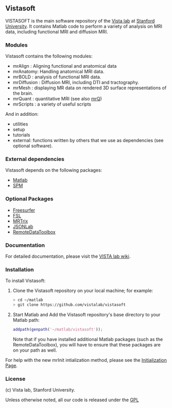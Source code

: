## Vistasoft

VISTASOFT is the main software repository of the [Vista lab](http://vistalab.stanford.edu) at [Stanford University](http://stanford.edu). It contains Matlab code to perform a variety of analysis on MRI data, including functional MRI and diffusion MRI.

### Modules
Vistasoft contains the following modules:

- mrAlign : Aligning functional and anatomical data
- mrAnatomy: Handling anatomical MRI data. 
- mrBOLD : analysis of functional MRI data.
- mrDiffusion : Diffusion MRI, including DTI and tractography.
- mrMesh : displaying MR data on rendered 3D surface representations of the brain.
- mrQuant : quantitative MRI (see also [mrQ](https://github.com/vistalab/mrQ))
- mrScripts : a variety of useful scripts

And in addition:
- utilities
- setup
- tutorials 
- external: functions written by others that we use as dependencies (see optional software).

### External dependencies
Vistasoft depends on the following packages:
- [Matlab](http://mathworks.com)
- [SPM](http://www.fil.ion.ucl.ac.uk/spm/)

### Optional Packages
 - [Freesurfer](https://surfer.nmr.mgh.harvard.edu/fswiki/DownloadAndInstall)
 - [FSL](http://fsl.fmrib.ox.ac.uk/fsl/fslwiki/)
 - [MRTrix](http://www.nitrc.org/projects/mrtrix/)
 - [JSONLab](http://iso2mesh.sourceforge.net/cgi-bin/index.cgi?jsonlab)
 - [RemoteDataToolbox](https://github.com/isetbio/RemoteDataToolbox)

### Documentation
For detailed documentation, please visit the [VISTA lab wiki](http://vistalab.stanford.edu/wiki).

### Installation

To install Vistasoft:

1. Clone the Vistasoft repository on your local machine; for example:
      ```sh
      > cd ~/matlab
      > git clone https://github.com/vistalab/vistasoft
      ```
2. Start Matlab and Add the Vistasoft repository's base directory to your Matlab path:
      ```matlab
      addpath(genpath('~/matlab/vistasoft'));
      ```
   Note that if you have installed additional Matlab packages (such as the RemoteDataToolbox), you will have to ensure that these packages are on your path as well.

For help with the new mrInit intialization method, please see the [Initialization Page](http://white.stanford.edu/newlm/index.php/Initialization#mrInit).

### License

(c) Vista lab, Stanford University.

Unless otherwise noted, all our code is released under the [GPL](http://www.gnu.org/copyleft/gpl.html) 
